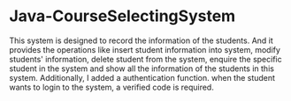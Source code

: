 # Java-CourseSelectingSystem
This system is designed to record the information of the students. And it provides the operations like insert student information into system, modify students' information, delete student from the system, enquire the specific student in the system and show all the information of the students in this system. Additionally, I added a authentication function. when the student wants to login to the system, a verified code is required.
